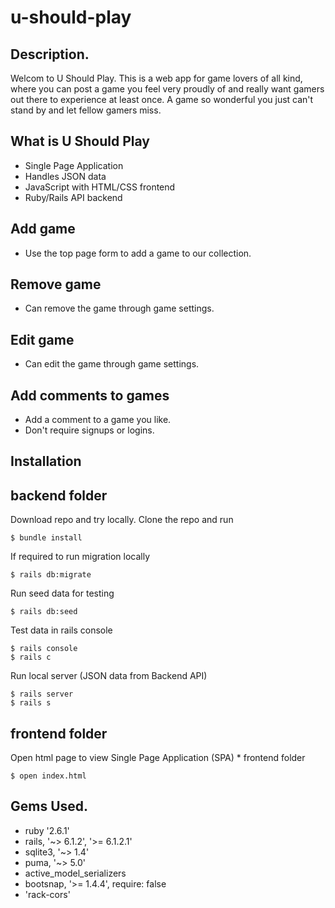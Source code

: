 # u-should-play

## Description.

Welcom to U Should Play. This is a web app for game lovers of all kind, where you can post a game you feel very proudly of and really want gamers out there to experience at least once. A game so wonderful you just can't stand by and let fellow gamers miss.

## What is U Should Play
  * Single Page Application
  * Handles JSON data
  * JavaScript with HTML/CSS frontend
  * Ruby/Rails API backend

## Add game
 * Use the top page form to add a game to our collection.

## Remove game
 * Can remove the game through game settings.

## Edit game
 * Can edit the game through game settings.

## Add comments to games
 * Add a comment to a game you like.
 * Don't require signups or logins.

## Installation

  ## backend folder

  Download repo and try locally. Clone the repo and run 

    $ bundle install
  
  If required to run migration locally

    $ rails db:migrate

  Run seed data for testing

    $ rails db:seed

  Test data in rails console
    
    $ rails console
    $ rails c

  Run local server (JSON data from Backend API)

    $ rails server
    $ rails s
  
  ## frontend folder

  Open html page to view Single Page Application (SPA)
    * frontend folder

    $ open index.html


## Gems Used. 
  * ruby '2.6.1'
  * rails, '~> 6.1.2', '>= 6.1.2.1'
  * sqlite3, '~> 1.4'
  * puma, '~> 5.0'
  * active_model_serializers
  * bootsnap, '>= 1.4.4', require: false
  * 'rack-cors'